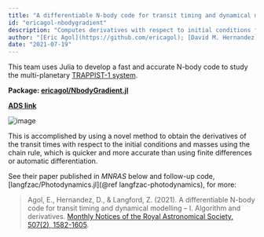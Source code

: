 ```yaml
---
title: "A differentiable N-body code for transit timing and dynamical modelling - I. Algorithm and derivatives"
id: "ericagol-nbodygradient"
description: "Computes derivatives with respect to initial conditions for TTVs, RV, Photodynamics & more."
author: "[Eric Agol](https://github.com/ericagol); [David M. Hernandez](https://www.davidmhernandez.com/); [Zachary Langford](https://github.com/langfzac)"
date: "2021-07-19"
---
```


This team uses Julia to develop a fast and accurate N-body code to study the multi-planetary [TRAPPIST-1 system](https://en.wikipedia.org/wiki/TRAPPIST-1).

**Package: [ericagol/NbodyGradient.jl](https://github.com/ericagol/NbodyGradient.jl)**

**[ADS link](https://ui.adsabs.harvard.edu/abs/2021MNRAS.507.1582A/abstract)**

![image](https://s3.amazonaws.com/adsabs-thumbnails/seri/MNRAS/0507/stab2044/stab2044fig7.jpeg)

This is accomplished by using a novel method to obtain the derivatives of the transit times with respect to the initial conditions and masses using the chain rule, which is quicker and more accurate than using finite differences or automatic differentiation.

See their paper published in _MNRAS_ below and follow-up code, [langfzac/Photodynamics.jl](@ref langfzac-photodynamics), for more:

> Agol, E., Hernandez, D., & Langford, Z. (2021). A differentiable N-body code for transit timing and dynamical modelling – I. Algorithm and derivatives. [Monthly Notices of the Royal Astronomical Society, 507(2), 1582-1605](https://academic.oup.com/mnras/article/507/2/1582/6324024).
